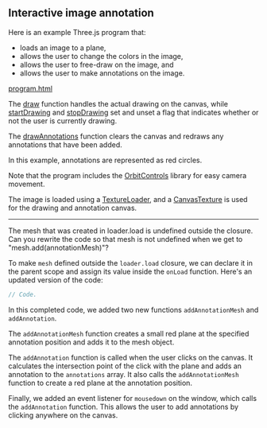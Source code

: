## Interactive image annotation

<!--
Write a three.js program, in r1.4.3, that loads an image to a plane, allows the user to change the colors in the image, and allows the user to free-draw on the image, and allows the user to make annotations on the image.
-->

Here is an example Three.js program that:

* loads an image to a plane, 
* allows the user to change the colors in the image, 
* allows the user to free-draw on the image, and 
* allows the user to make annotations on the image.

[program.html](interactive-image-annotation.html)

The [draw](interactive-image-annotation.html#L108) function handles the actual drawing on the canvas, while [startDrawing](interactive-image-annotation.html#L102) and [stopDrawing](interactive-image-annotation.html#L102) set and unset a flag that indicates whether or not the user is currently drawing.

The [drawAnnotations](interactive-image-annotation.html#L125) function clears the canvas and redraws any annotations that have been added.

In this example, annotations are represented as red circles.

Note that the program includes the [OrbitControls](interactive-image-annotation.html#L45) library for easy camera movement.

The image is loaded using a [TextureLoader](interactive-image-annotation.html#L47), and a [CanvasTexture](interactive-image-annotation.html#L74) is used for the drawing and annotation canvas.

<hr>

The mesh that was created in loader.load is undefined outside the closure.  Can you rewrite the code so that mesh is not undefined when we get to "mesh.add(annotationMesh)"?

To make `mesh` defined outside the `loader.load` closure, we can declare it in the parent scope and assign its value inside the `onLoad` function. Here's an updated version of the code:

```js
// Code.
```

In this completed code, we added two new functions `addAnnotationMesh` and `addAnnotation`.

The `addAnnotationMesh` function creates a small red plane at the specified annotation position and adds it to the mesh object.

The `addAnnotation` function is called when the user clicks on the canvas. It calculates the intersection point of the click with the plane and adds an annotation to the `annotations` array. It also calls the `addAnnotationMesh` function to create a red plane at the annotation position.

Finally, we added an event listener for `mousedown` on the window, which calls the `addAnnotation` function. This allows the user to add annotations by clicking anywhere on the canvas.
